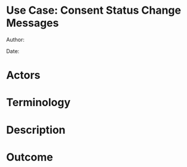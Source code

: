 # Use Case: Consent Status Change Messages


Author: 


Date: 


# Actors

# Terminology

# Description


# Outcome

